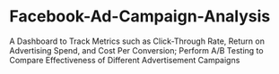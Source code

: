 # Facebook-Ad-Campaign-Analysis
A Dashboard to Track Metrics such as Click-Through Rate, Return on Advertising Spend, and Cost Per Conversion; Perform A/B Testing to Compare Effectiveness of Different Advertisement Campaigns
